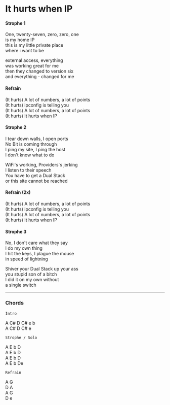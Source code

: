 # It hurts when IP

#### Strophe 1

One, twenty-seven, zero, zero, one  
is my home IP  
this is my little  private place  
where i want to be  

external access, everything  
was working great for me  
then they changed to version six  
and everything - changed for me

#### Refrain

(It hurts) A lot of numbers, a lot of points  
(It hurts) ipconfig is telling you  
(It hurts) A lot of numbers, a lot of points  
(It hurts) It hurts when IP

#### Strophe 2

I tear down walls, I open ports  
No Bit is coming through  
I ping my site, I ping the host  
I don't know what to do  

WiFi's working, Providers`s jerking  
I listen to their speech  
You have to get a Dual Stack  
or this site cannot be reached

#### Refrain (2x)

(It hurts) A lot of numbers, a lot of points  
(It hurts) ipconfig is telling you  
(It hurts) A lot of numbers, a lot of points  
(It hurts) It hurts when IP

#### Strophe 3

No, I don't care what they say  
I do my own thing  
I hit the keys, I plague the mouse  
in speed of lightning  

Shiver your Dual Stack up your ass  
you stupid son of a bitch  
I did it on my own without  
a single switch


---

### Chords

    Intro  

A C# D C# e b  
A C# D C# e  
  
    Strophe / Solo
  
A E b D  
A E b D  
A E b D  
A E b De
  
    Refrain
  
A G  
D A  
A G  
D e  
  